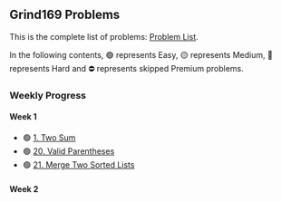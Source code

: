 ## Grind169 Problems

This is the complete list of problems: [Problem List](https://www.techinterviewhandbook.org/grind75?hours=10&weeks=15).

In the following contents, 🟢 represents Easy, 🟡 represents Medium, 🔴 represents Hard and ⛔ represents skipped Premium problems.

### Weekly Progress

#### Week 1
  - 🟢 [1. Two Sum](https://leetcode.com/problems/two-sum/description/) 
  - 🟢 [20. Valid Parentheses](https://leetcode.com/problems/valid-parentheses/description/)
  - 🟢 [21. Merge Two Sorted Lists](https://leetcode.com/problems/merge-two-sorted-lists/description/)

#### Week 2

